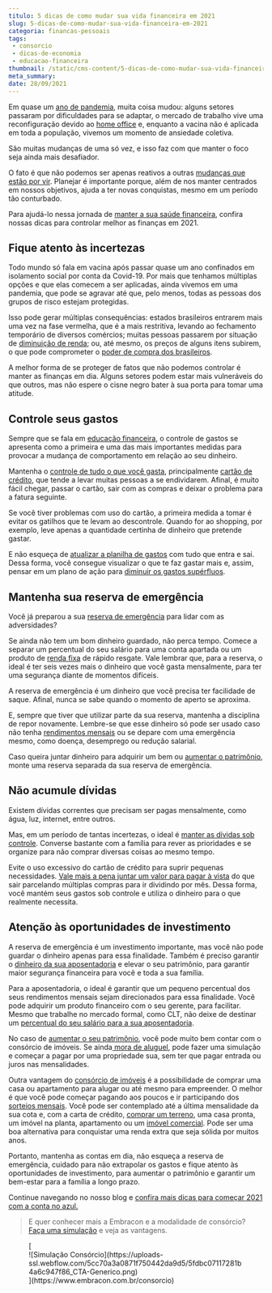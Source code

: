 ```yaml
---
titulo: 5 dicas de como mudar sua vida financeira em 2021
slug: 5-dicas-de-como-mudar-sua-vida-financeira-em-2021
categoria: financas-pessoais
tags:
 - consorcio
 - dicas-de-economia
 - educacao-financeira
thumbnail: /static/cms-content/5-dicas-de-como-mudar-sua-vida-financeira-em-2021.jpg
meta_summary: 
date: 28/09/2021
---
```

Em quase um [ano de pandemia](https://www.embracon.com.br/blog/habitos-de-consumo-antes-durante-e-pos-pandemia), muita coisa mudou: alguns setores passaram por dificuldades para se adaptar, o mercado de trabalho vive uma reconfiguração devido ao [home office](https://www.embracon.com.br/blog/home-office-5-dicas-para-manter-o-cantinho-de-trabalho-organizado) e, enquanto a vacina não é aplicada em toda a população, vivemos um momento de ansiedade coletiva.

São muitas mudanças de uma só vez, e isso faz com que manter o foco seja ainda mais desafiador.

O fato é que não podemos ser apenas reativos a outras [mudanças que estão por vir](https://www.embracon.com.br/blog/mudancas-no-consorcio-durante-a-pandemia). Planejar é importante porque, além de nos manter centrados em nossos objetivos, ajuda a ter novas conquistas, mesmo em um período tão conturbado.

Para ajudá-lo nessa jornada de [manter a sua saúde financeira](https://www.embracon.com.br/blog/entenda-como-e-possivel-manter-a-saude-financeira-da-sua-familia), confira nossas dicas para controlar melhor as finanças em 2021.

Fique atento às incertezas
--------------------------

Todo mundo só fala em vacina após passar quase um ano confinados em isolamento social por conta da Covid-19. Por mais que tenhamos múltiplas opções e que elas comecem a ser aplicadas, ainda vivemos em uma pandemia, que pode se agravar até que, pelo menos, todas as pessoas dos grupos de risco estejam protegidas.

Isso pode gerar múltiplas consequências: estados brasileiros entrarem mais uma vez na fase vermelha, que é a mais restritiva, levando ao fechamento temporário de diversos comércios; muitas pessoas passarem por situação de [diminuição de renda](https://www.embracon.com.br/blog/quais-sao-os-resultados-ao-desistir-do-consorcio); ou, até mesmo, os preços de alguns itens subirem, o que pode comprometer o [poder de compra dos brasileiros](https://www.embracon.com.br/blog/entenda-a-importancia-da-taxa-selic-e-da-inflacao).

A melhor forma de se proteger de fatos que não podemos controlar é manter as finanças em dia. Alguns setores podem estar mais vulneráveis do que outros, mas não espere o cisne negro bater à sua porta para tomar uma atitude.

Controle seus gastos
--------------------

Sempre que se fala em [educação financeira](https://www.embracon.com.br/blog/entenda-a-importancia-da-educacao-financeira-na-sua-vida), o controle de gastos se apresenta como a primeira e uma das mais importantes medidas para provocar a mudança de comportamento em relação ao seu dinheiro.

Mantenha o [controle de tudo o que você gasta](https://www.embracon.com.br/blog/planejamento-financeiro-um-guia-para-as-financas-nao-sairem-de-controle), principalmente [cartão de crédito](https://www.embracon.com.br/blog/divida-de-cartao-de-credito-como-sair-dela-e-nao-entrar-mais), que tende a levar muitas pessoas a se endividarem. Afinal, é muito fácil chegar, passar o cartão, sair com as compras e deixar o problema para a fatura seguinte.

Se você tiver problemas com uso do cartão, a primeira medida a tomar é evitar os gatilhos que te levam ao descontrole. Quando for ao shopping, por exemplo, leve apenas a quantidade certinha de dinheiro que pretende gastar.

E não esqueça de [atualizar a planilha de gastos](https://www.embracon.com.br/blog/planeje-sua-vida-financeira-e-fique-sempre-no-azul) com tudo que entra e sai. Dessa forma, você consegue visualizar o que te faz gastar mais e, assim, pensar em um plano de ação para [diminuir os gastos supérfluos](https://www.embracon.com.br/blog/quais-sao-as-despesas-superfluas-que-podem-ser-cortadas-do-dia-a-dia).

Mantenha sua reserva de emergência 
-----------------------------------

Você já preparou a sua [reserva de emergência](https://www.embracon.com.br/blog/reserva-financeira-como-preparar-a-sua) para lidar com as adversidades?

Se ainda não tem um bom dinheiro guardado, não perca tempo. Comece a separar um percentual do seu salário para uma conta apartada ou um produto de [renda fixa](https://www.embracon.com.br/blog/perfil-de-investidor-conheca-os-tipos-e-saiba-qual-e-o-seu) de rápido resgate. Vale lembrar que, para a reserva, o ideal é ter seis vezes mais o dinheiro que você gasta mensalmente, para ter uma segurança diante de momentos difíceis.

A reserva de emergência é um dinheiro que você precisa ter facilidade de saque. Afinal, nunca se sabe quando o momento de aperto se aproxima.

E, sempre que tiver que utilizar parte da sua reserva, mantenha a disciplina de repor novamente. Lembre-se que esse dinheiro só pode ser usado caso não tenha [rendimentos mensais](https://www.embracon.com.br/blog/qual-o-melhor-investimento-para-r-50-r-500-ou-r-5000) ou se depare com uma emergência mesmo, como doença, desemprego ou redução salarial.

Caso queira juntar dinheiro para adquirir um bem ou [aumentar o patrimônio](https://www.embracon.com.br/blog/e-possivel-aumentar-o-patrimonio-saiba-aqui), monte uma reserva separada da sua reserva de emergência.

Não acumule dívidas
-------------------

Existem dívidas correntes que precisam ser pagas mensalmente, como água, luz, internet, entre outros.

Mas, em um período de tantas incertezas, o ideal é [manter as dívidas sob controle](https://www.embracon.com.br/blog/como-organizar-as-financas-do-casal). Converse bastante com a família para rever as prioridades e se organize para não comprar diversas coisas ao mesmo tempo.

Evite o uso excessivo do cartão de crédito para suprir pequenas necessidades. [Vale mais a pena juntar um valor para pagar à vista](https://www.embracon.com.br/blog/saiba-quais-sao-os-pontos-positivos-e-negativos-de-pagar-a-vista-e-parcelado) do que sair parcelando múltiplas compras para ir dividindo por mês. Dessa forma, você mantém seus gastos sob controle e utiliza o dinheiro para o que realmente necessita.

Atenção às oportunidades de investimento
----------------------------------------

A reserva de emergência é um investimento importante, mas você não pode guardar o dinheiro apenas para essa finalidade. Também é preciso garantir o [dinheiro da sua aposentadoria](https://www.embracon.com.br/blog/como-manter-as-financas-saudaveis-para-uma-aposentadoria-tranquila) e elevar o seu patrimônio, para garantir maior segurança financeira para você e toda a sua família.

Para a aposentadoria, o ideal é garantir que um pequeno percentual dos seus rendimentos mensais sejam direcionados para essa finalidade. Você pode adquirir um produto financeiro com o seu gerente, para facilitar. Mesmo que trabalhe no mercado formal, como CLT, não deixe de destinar um [percentual do seu salário para a sua aposentadoria](https://www.embracon.com.br/blog/como-organizar-a-vida-financeira-para-uma-aposentadoria-tranquila).

No caso de [aumentar o seu patrimônio](https://www.embracon.com.br/blog/5-formas-de-aumentar-seu-patrimonio-com-o-consorcio), você pode muito bem contar com o consórcio de imóveis. Se ainda[ mora de aluguel](https://www.embracon.com.br/blog/como-sair-do-aluguel-definitivamente), pode fazer uma simulação e começar a pagar por uma propriedade sua, sem ter que pagar entrada ou juros nas mensalidades.

Outra vantagem do [consórcio de imóveis](https://www.embracon.com.br/blog/como-funciona-consorcio-de-imoveis) é a possibilidade de comprar uma casa ou apartamento para alugar ou até mesmo para empreender. O melhor é que você pode começar pagando aos poucos e ir participando dos [sorteios mensais](https://www.embracon.com.br/blog/assembleia-de-consorcio-como-funciona). Você pode ser contemplado até a última mensalidade da sua cota e, com a carta de crédito, [comprar um terreno](https://www.embracon.com.br/blog/comprar-um-terreno-veja-em-quais-situacoes-vale-a-pena), uma casa pronta, um imóvel na planta, apartamento ou um [imóvel comercial](https://www.embracon.com.br/blog/e-possivel-fazer-um-consorcio-de-imovel-comercial). Pode ser uma boa alternativa para conquistar uma renda extra que seja sólida por muitos anos.

Portanto, mantenha as contas em dia, não esqueça a reserva de emergência, cuidado para não extrapolar os gastos e fique atento às oportunidades de investimento, para aumentar o patrimônio e garantir um bem-estar para a família a longo prazo.

Continue navegando no nosso blog e [confira mais dicas para começar 2021 com a conta no azul.](https://www.embracon.com.br/blog/como-comecar-2021-com-a-conta-no-azul)

> E quer conhecer mais a Embracon e a modalidade de consórcio? [Faça uma simulação](https://www.embracon.com.br/consorcio) e veja as vantagens.

<figure class="w-richtext-figure-type-image w-richtext-align-center">[<div>![Simulação Consórcio](https://uploads-ssl.webflow.com/5cc70a3a0871f750442da9d5/5fdbc07117281b4a6c947f86_CTA-Generico.png)</div>](https://www.embracon.com.br/consorcio)</figure>

